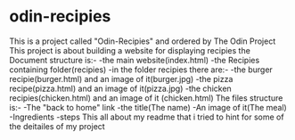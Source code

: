 # odin-recipies
This is a project called "Odin-Recipies" and ordered by The Odin Project
This project is about building a website for displaying recipies
the Document structure is:-
-the main website(index.html)
-the Recipies containing folder(recipies)
-in the folder recipies there are:-
                        -the burger recipie(burger.html) and an image of it(burger.jpg)
                        -the pizza recipe(pizza.html) and an image of it(pizza.jpg)
                        -the chicken recipies(chicken.html) and an image of it (chicken.html)
The files structure is:-
                    -The "back to home" link
                    -the title(The name)
                    -An image of it(The meal)
                    -Ingredients
                    -steps
                    This all about my readme that i tried to hint for some of the deitailes of my project

